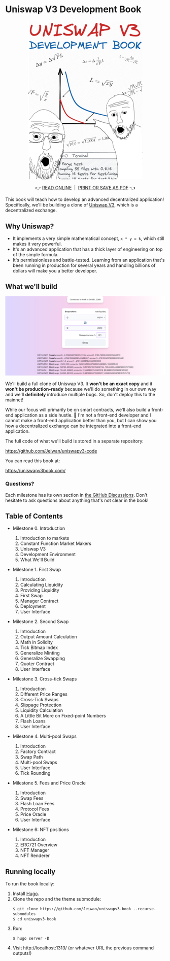 # Uniswap V3 Development Book

<p align="center">
<img src="/src/images/cover.png" alt="Uniswap V3 Development Book cover" width="360"/>
</p>


<p align="center">
👉&nbsp;<a href="https://uniswapv3book.com/">READ ONLINE</a>&nbsp;&nbsp;|&nbsp;&nbsp;<a href="https://uniswapv3book.com/print.html">PRINT OR SAVE AS PDF</a>&nbsp;👈
</p>

This book will teach how to develop an advanced decentralized application! Specifically, we'll be building a clone of
[Uniswap V3](https://uniswap.org/), which is a decentralized exchange.

## Why Uniswap?
- It implements a very simple mathematical concept, `x * y = k`, which still makes it very powerful.
- It's an advanced application that has a thick layer of engineering on top of the simple formula.
- It's permissionless and battle-tested. Learning from an application that's been running in production for
several years and handling billions of dollars will make you a better developer.

## What we'll build

![Front-end application screenshot](/screenshot.png)

We'll build a full clone of Uniswap V3. It **won't be an exact copy** and it **won't be production-ready** because we'll
do something in our own way and we'll **definitely** introduce multiple bugs. So, don't deploy this to the mainnet!

While our focus will primarily be on smart contracts, we'll also build a front-end application as a side hustle. 🙂
I'm not a front-end developer and I cannot make a front-end application better than you, but I can show you how a
decentralized exchange can be integrated into a front-end application.

The full code of what we'll build is stored in a separate repository:

https://github.com/Jeiwan/uniswapv3-code

You can read this book at:

https://uniswapv3book.com/

### Questions?

Each milestone has its own section in [the GitHub Discussions](https://github.com/Jeiwan/uniswapv3-book/discussions).
Don't hesitate to ask questions about anything that's not clear in the book!

## Table of Contents

- Milestone 0. Introduction
  1. Introduction to markets
  1. Constant Function Market Makers
  1. Uniswap V3
  1. Development Environment
  1. What We'll Build
- Milestone 1. First Swap
  1. Introduction
  1. Calculating Liquidity
  1. Providing Liquidity
  1. First Swap
  1. Manager Contract
  1. Deployment
  1. User Interface
- Milestone 2. Second Swap
  1. Introduction
  1. Output Amount Calculation
  1. Math in Solidity
  1. Tick Bitmap Index
  1. Generalize Minting
  1. Generalize Swapping
  1. Quoter Contract
  1. User Interface
- Milestone 3. Cross-tick Swaps
  1. Introduction
  1. Different Price Ranges
  1. Cross-Tick Swaps
  1. Slippage Protection
  1. Liquidity Calculation
  1. A Little Bit More on Fixed-point Numbers
  1. Flash Loans
  1. User Interface

- Milestone 4. Multi-pool Swaps
  1. Introduction
  1. Factory Contract
  1. Swap Path
  1. Multi-pool Swaps
  1. User Interface
  1. Tick Rounding
- Milestone 5. Fees and Price Oracle
  1. Introduction
  1. Swap Fees
  1. Flash Loan Fees
  1. Protocol Fees
  1. Price Oracle
  1. User Interface
- Milestone 6: NFT positions
  1. Introduction
  1. ERC721 Overview
  1. NFT Manager
  1. NFT Renderer

## Running locally

To run the book locally:
1. Install [Hugo](https://gohugo.io/).
1. Clone the repo and the theme submodule:
    ```shell
    $ git clone https://github.com/Jeiwan/uniswapv3-book --recurse-submodules
    $ cd uniswapv3-book
    ```
1. Run:
    ```shell
    $ hugo server -D
    ```
1. Visit http://localhost:1313/ (or whatever URL the previous command outputs!)